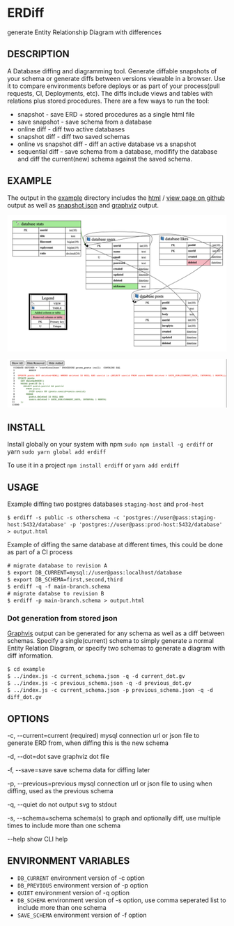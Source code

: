 # ERDiff

  generate Entity Relationship Diagram with differences

## DESCRIPTION

A Database diffing and diagramming tool.  Generate diffable snapshots of your schema or generate diffs between versions viewable in a browser.  Use it to compare environments before deploys or as part of your process(pull requests, CI, Deployments, etc).  The diffs include views and tables with relations plus stored procedures. There are a few ways to run the tool:

* snapshot - save ERD + stored procedures as a single html file
* save snapshot - save schema from a database
* online diff - diff two active databases 
* snapshot diff - diff two saved schemas
* online vs snapshot diff - diff an active database vs a snapshot
* sequential diff - save schema from a database, modifify the database and diff the current(new) schema against the saved schema.

## EXAMPLE

The output in the [example](example/) directory includes the [html](example/example.html) / [view page on github](https://htmlpreview.github.io/?https://github.com/inmotionsoftware/erdiff/blob/update-docs/example/example.html) output as well as [snapshot json](example/current_schema.json) and [graphviz](example/diff_dot.gv) output.

![Example graph rendered showing a legend, three tables, and one view with colors indicating changes where a column was added, a column was removed and the view is new](example/graph.png)

![Example stored procedure diff showing colored text indicating unchanged, removed, and added lines to a very silly stored procedure](example/procedure.png)

## INSTALL

Install globally on your system with npm `sudo npm install -g erdiff` or yarn `sudo yarn global add erdiff`

To use it in a project `npm install erdiff` or `yarn add erdiff`

## USAGE

Example diffing two postgres databases `staging-host` and `prod-host` 
```Shell
$ erdiff -s public -s otherschema -c 'postgres://user@pass:staging-host:5432/database' -p 'postgres://user@pass:prod-host:5432/database' > output.html
```

Example of diffing the same database at different times, this could be done as part of a CI process

```Shell
# migrate database to revision A
$ export DB_CURRENT=mysql://user@pass:localhost/database
$ export DB_SCHEMA=first,second,third
$ erdiff -q -f main-branch.schema
# migrate databse to revision B
$ erdiff -p main-branch.schema > output.html
```

### Dot generation from stored json

[Graphvis](https://graphviz.org) output can be generated for any schema as well as a diff between schemas. Specify a single(current) schema to simply generate a normal Entity Relation Diagram, or specify two schemas to generate a diagram with diff information.

```Shell
$ cd example
$ ../index.js -c current_schema.json -q -d current_dot.gv
$ ../index.js -c previous_schema.json -q -d previous_dot.gv
$ ../index.js -c current_schema.json -p previous_schema.json -q -d diff_dot.gv
```


## OPTIONS
  -c, --current=current    (required) mysql connection url or json file to
                           generate ERD from, when diffing this is the new
                           schema

  -d, --dot=dot            save graphviz dot file

  -f, --save=save          save schema data for diffing later

  -p, --previous=previous  mysql connection url or json file to using when
                           diffing, used as the previous schema

  -q, --quiet              do not output svg to stdout

  -s, --schema=schema      schema(s) to graph and optionally diff, use multiple times to include more than one schema

  --help                   show CLI help

## ENVIRONMENT VARIABLES

  * `DB_CURRENT`               environment version of -c option
  * `DB_PREVIOUS`              environment version of -p option
  * `QUIET`                    environment version of -q option
  * `DB_SCHEMA`                environment version of -s option, use comma seperated list to include more than one schema
  * `SAVE_SCHEMA`              environment version of -f option

